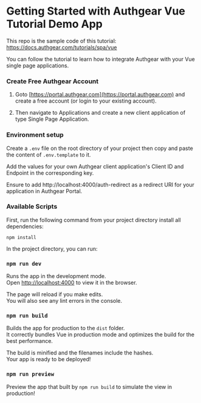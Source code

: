 # Getting Started with Authgear Vue Tutorial Demo App

This repo is the sample code of this tutorial: https://docs.authgear.com/tutorials/spa/vue

You can follow the tutorial to learn how to integrate Authgear with your Vue single page applications.

### Create Free Authgear Account
1. Goto [https://portal.authgear.com](https://portal.authgear.com) and create a free account (or login to your existing account).

2. Then navigate to Applications and create a new client application of type Single Page Application.

### Environment setup

Create a `.env` file on the root directory of your project then copy and paste the content of `.env.template` to it. 

Add the values for your own Authgear client application's Client ID and Endpoint in the corresponding key.

Ensure to add http://localhost:4000/auth-redirect as a redirect URI for your application in Authgear Portal.

### Available Scripts

First, run the following command from your project directory install all dependencies:
```
npm install
```
In the project directory, you can run:

### `npm run dev`

Runs the app in the development mode.\
Open [http://localhost:4000](http://localhost:4000) to view it in the browser.

The page will reload if you make edits.\
You will also see any lint errors in the console.

### `npm run build`

Builds the app for production to the `dist` folder.\
It correctly bundles Vue in production mode and optimizes the build for the best performance.

The build is minified and the filenames include the hashes.\
Your app is ready to be deployed!

### `npm run preview`

Preview the app that built by `npm run build` to simulate the view in production!